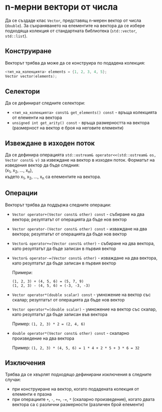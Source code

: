 n-мерни вектори от числа
========================
Да се създаде клас `Vector`, представящ n-мерен вектор от числа (`double`). За
съхраняването на елементите на вектора да се избере подходяща колекция от
стандартната библиотека (`std::vector`, `std::list`).

Конструиране
------------
Векторът трябва да може да се конструира по подадена колекция:
```cpp
<тип_на_колекцията> elements = {1, 2, 3, 4, 5};
Vector vector(elements);
```

Селектори
---------
Да се дефинират следните селектори:
* `<тип_на_колекцията> const& get_elements() const` - връща колекцията от
елементи на вектора
* `unsigned int get_arity() const` - връща размерността на вектора (размерност
на вектор е броя на неговите елементи)

Извеждане в изходен поток
-------------------------
Да се дефинира операцията
`std::ostream& operator<<(std::ostream& os, Vector const& v)` за извеждане на
вектор в изходен поток. Форматът на изведения вектор да бъде следния:\
(x<sub>1</sub>, x<sub>2</sub>, ..., x<sub>n</sub>),\
където x<sub>1</sub>, x<sub>2</sub>, ..., x<sub>n</sub> са елементите на
вектора.

Операции
--------
Векторът трябва да поддържа следните операции:
* `Vector operator+(Vector const& other) const` - събиране на два вектора;
резултатът от операцията да бъде нов вектор
* `Vector operator-(Vector const& other) const` - изваждане на два вектора;
резултатът от операцията да бъде нов вектор
* `Vector& operator+=(Vector const& other)` - събиране на два вектора, като
резултатът да бъде записан в първия вектор
* `Vector& operator-=(Vector const& other)` - изваждане на два вектора, като
резултатът да бъде записан в първия вектор

  Примери:
  ```
  (1, 2, 3) + (4, 5, 6) = (5, 7, 9)
  (1, 2, 3) - (4, 5, 6) = (-3, -3, -3)
  ```

* `Vector operator*(double scalar) const` - умножение на вектор със скалар;
резултатът от операцията да бъде нов вектор
* `Vector operator*=(double scalar)` - умножение на вектор със скалар, като
резултатът да бъде записан във вектора

  Пример:
  `(1, 2, 3) * 2 = (2, 4, 6)`

* `double operator*(Vector const& other) const` - скаларно произведение на два
вектора

  Пример:
  `(1, 2, 3) * (4, 5, 6) = 1 * 4 + 2 * 5 + 3 * 6 = 32`

Изключения
----------
Трябва да се хвърлят подходящо дефинирани изключения в следните случаи:
* при конструиране на вектор, когато подадената колекция от елементи е празна
* при операциите `+`, `-`, `+=`, `-=`, `*` (скаларно произведение), когато двата
вектора са с различни размерности (различен брой елементи)
